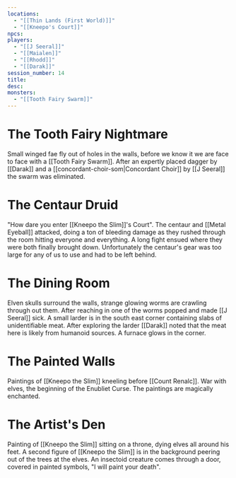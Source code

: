 ```yaml
---
locations:
  - "[[Thin Lands (First World)]]"
  - "[[Kneepo's Court]]"
npcs: 
players:
  - "[[J Seeral]]"
  - "[[Maialen]]"
  - "[[Rhodd]]"
  - "[[Darak]]"
session_number: 14
title: 
desc: 
monsters:
  - "[[Tooth Fairy Swarm]]"
---
```

# The Tooth Fairy Nightmare
Small winged fae fly out of holes in the walls, before we know it we are face to face with a [[Tooth Fairy Swarm]].  After an expertly placed dagger by [[Darak]] and a [[concordant-choir-som|Concordant Choir]] by [[J Seeral]] the swarm was eliminated.

# The Centaur Druid
"How dare you enter [[Kneepo the Slim]]'s Court".  The centaur and [[Metal Eyeball]] attacked, doing a ton of bleeding damage as they rushed through the room hitting everyone and everything.  A long fight ensued where they were both finally brought down.  Unfortunately the centaur's gear was too large for any of us to use and had to be left behind.

# The Dining Room
Elven skulls surround the walls, strange glowing worms are crawling through out them.  After reaching in one of the worms popped and made [[J Seeral]] sick.  A small larder is in the south east corner containing slabs of unidentifiable meat.  After exploring the larder [[Darak]] noted that the meat here is likely from humanoid sources.  A furnace glows in the corner.

# The Painted Walls
Paintings of [[Kneepo the Slim]] kneeling before [[Count Renalc]].  War with elves, the beginning of the Enubliet Curse.  The paintings are magically enchanted.

# The Artist's Den
Painting of [[Kneepo the Slim]] sitting on a throne, dying elves all around his feet.  A second figure of [[Kneepo the Slim]] is in the background peering out of the trees at the elves.  An insectoid creature comes through a door, covered in painted symbols, "I will paint your death".  

